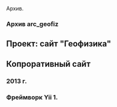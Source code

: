 # 
Архив. 
### Архив arc_geofiz
## Проект: сайт "Геофизика"
## Копроративный сайт
### 2013 г.
### Фреймворк Yii 1.
